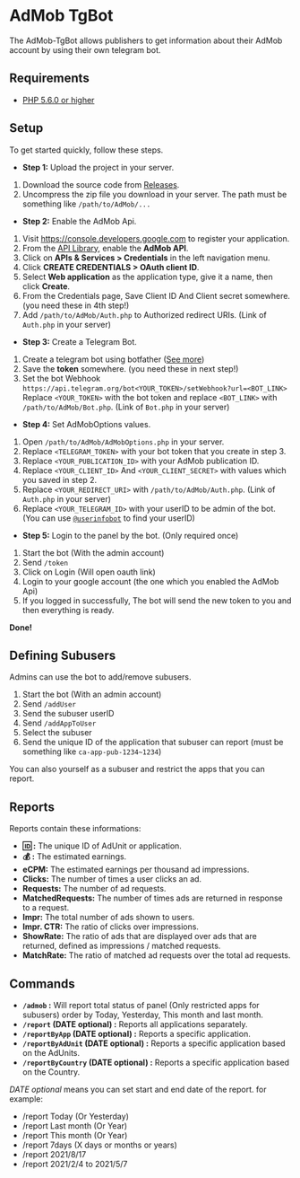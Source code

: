 # AdMob TgBot
 The AdMob-TgBot allows publishers to get information about their AdMob account by using their own telegram bot.

## Requirements ##
- [PHP 5.6.0 or higher](https://www.php.net/)

## Setup
To get started quickly, follow these steps.

- **Step 1:** Upload the project in your server.
1. Download the source code from [Releases](https://github.com/Aghajari/AdMob-TgBot/releases).
2. Uncompress the zip file you download in your server. The path must be something like `/path/to/AdMob/...`

- **Step 2:** Enable the AdMob Api.
1. Visit https://console.developers.google.com to register your application.
2. From the [API Library](https://console.cloud.google.com/start/api?id=admob.googleapis.com), enable
   the **AdMob API**.
3. Click on **APIs & Services > Credentials** in the left navigation menu.
4. Click **CREATE CREDENTIALS > OAuth client ID**.
5. Select **Web application** as the application type, give it a name, then click
   **Create**.
6. From the Credentials page, Save Client ID And Client secret somewhere. (you need these in 4th step!)
7. Add `/path/to/AdMob/Auth.php` to Authorized redirect URIs. (Link of `Auth.php` in your server)

- **Step 3:** Create a Telegram Bot.
1. Create a telegram bot using botfather ([See more](https://core.telegram.org/bots#6-botfather))
2. Save the **token** somewhere. (you need these in next step!)
3. Set the bot Webhook `https://api.telegram.org/bot<YOUR_TOKEN>/setWebhook?url=<BOT_LINK>` <br> Replace `<YOUR_TOKEN>` with the bot token and replace `<BOT_LINK>` with `/path/to/AdMob/Bot.php`. (Link of `Bot.php` in your server)

- **Step 4:** Set AdMobOptions values.
1. Open `/path/to/AdMob/AdMobOptions.php` in your server.
2. Replace `<TELEGRAM_TOKEN>` with your bot token that you create in step 3.
3. Replace `<YOUR_PUBLICATION_ID>` with your AdMob publication ID.
4. Replace `<YOUR_CLIENT_ID>` And `<YOUR_CLIENT_SECRET>` with values which you saved in step 2.
5. Replace `<YOUR_REDIRECT_URI>` with `/path/to/AdMob/Auth.php`. (Link of `Auth.php` in your server)
6. Replace `<YOUR_TELEGRAM_ID>` with your userID to be admin of the bot. (You can use [`@userinfobot`](https://github.com/nadam/userinfobot) to find your userID)

- **Step 5:** Login to the panel by the bot. (Only required once)
1. Start the bot (With the admin account)
2. Send `/token`
3. Click on Login (Will open oauth link)
4. Login to your google account (the one which you enabled the AdMob Api)
5. If you logged in successfully, The bot will send the new token to you and then everything is ready.

**Done!**

## Defining Subusers
Admins can use the bot to add/remove subusers.

1. Start the bot (With an admin account)
2. Send `/addUser`
3. Send the subuser userID
4. Send `/addAppToUser`
5. Select the subuser
6. Send the unique ID of the application that subuser can report (must be something like `ca-app-pub-1234~1234`)

You can also yourself as a subuser and restrict the apps that you can report.

## Reports
Reports contain these informations:

- **🆔 :** The unique ID of AdUnit or application.
- **💰 :** The estimated earnings.
- **eCPM:** The estimated earnings per thousand ad impressions.
- **Clicks:** The number of times a user clicks an ad.
- **Requests:** The number of ad requests.
- **MatchedRequests:** The number of times ads are returned in response to a request.
- **Impr:** The total number of ads shown to users.
- **Impr. CTR:** The ratio of clicks over impressions.
- **ShowRate:** The ratio of ads that are displayed over ads that are returned, defined as impressions / matched requests.
- **MatchRate:** The ratio of matched ad requests over the total ad requests.

## Commands

- **`/admob` :** Will report total status of panel (Only restricted apps for subusers) order by Today, Yesterday, This month and last month.
- **`/report` (DATE optional) :** Reports all applications separately.
- **`/reportByApp` (DATE optional) :** Reports a specific application.
- **`/reportByAdUnit` (DATE optional) :** Reports a specific application based on the AdUnits.
- **`/reportByCountry` (DATE optional) :** Reports a specific application based on the Country.

*DATE optional* means you can set start and end date of the report. for example:
- /report Today (Or Yesterday)
- /report Last month (Or Year)
- /report This month (Or Year)
- /report 7days (X days or months or years)
- /report 2021/8/17
- /report 2021/2/4 to 2021/5/7
